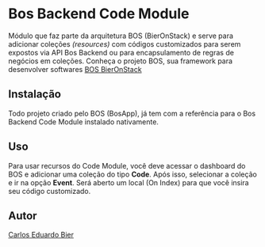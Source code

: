 # Bos Backend Code Module


Módulo que faz parte da arquitetura BOS (BierOnStack) e serve para adicionar coleções *(resources)* com códigos customizados para serem expostos via API Bos Backend ou para encapsulamento de regras de negócios em coleções.
Conheça o projeto BOS, sua framework para desenvolver softwares [BOS BierOnStack](https://github.com/eduardo-bier-bos/bos)


## Instalação


Todo projeto criado pelo BOS (BosApp), já tem com a referência para o Bos Backend Code Module instalado nativamente.


## Uso


Para usar recursos do Code Module, você deve acessar o dashboard do BOS e adicionar uma coleção do tipo **Code**. Após isso, selecionar a coleção e ir na opção **Event**. Será aberto um local (On Index) para que você insira seu código customizado.


## Autor

[Carlos Eduardo Bier](https://about.me/eduardo.bier.bos)


